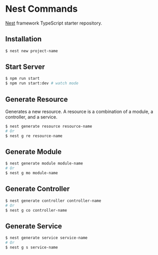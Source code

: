 # Nest Commands

[Nest](https://github.com/nestjs/nest) framework TypeScript starter repository.

## Installation
```bash
$ nest new project-name
```

## Start Server
```bash
$ npm run start
$ npm run start:dev # watch mode        
```

## Generate Resource 
Generates a new resource. A resource is a combination of a module, a controller, and a service.
```bash
$ nest generate resource resource-name
# Or
$ nest g re resource-name
```

## Generate Module
```bash
$ nest generate module module-name
# Or
$ nest g mo module-name
```

## Generate Controller
```bash
$ nest generate controller controller-name
# Or
$ nest g co controller-name
```

## Generate Service
```bash
$ nest generate service service-name
# Or
$ nest g s service-name
```

